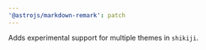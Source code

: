 ```yaml
---
'@astrojs/markdown-remark': patch
---
```


Adds experimental support for multiple themes in `shikiji`.
